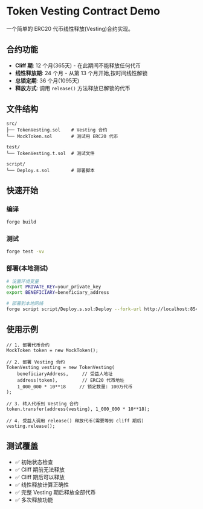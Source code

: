 # Token Vesting Contract Demo

一个简单的 ERC20 代币线性释放(Vesting)合约实现。

## 合约功能

- **Cliff 期**: 12 个月(365天) - 在此期间不能释放任何代币
- **线性释放期**: 24 个月 - 从第 13 个月开始,按时间线性解锁
- **总锁定期**: 36 个月(1095天)
- **释放方式**: 调用 `release()` 方法释放已解锁的代币

## 文件结构

```
src/
├── TokenVesting.sol    # Vesting 合约
└── MockToken.sol       # 测试用 ERC20 代币

test/
└── TokenVesting.t.sol  # 测试文件

script/
└── Deploy.s.sol        # 部署脚本
```

## 快速开始

### 编译
```bash
forge build
```

### 测试
```bash
forge test -vv
```

### 部署(本地测试)
```bash
# 设置环境变量
export PRIVATE_KEY=your_private_key
export BENEFICIARY=beneficiary_address

# 部署到本地网络
forge script script/Deploy.s.sol:Deploy --fork-url http://localhost:8545 --broadcast
```

## 使用示例

```solidity
// 1. 部署代币合约
MockToken token = new MockToken();

// 2. 部署 Vesting 合约
TokenVesting vesting = new TokenVesting(
    beneficiaryAddress,     // 受益人地址
    address(token),         // ERC20 代币地址
    1_000_000 * 10**18     // 锁定数量: 100万代币
);

// 3. 转入代币到 Vesting 合约
token.transfer(address(vesting), 1_000_000 * 10**18);

// 4. 受益人调用 release() 释放代币(需要等到 cliff 期后)
vesting.release();
```

## 测试覆盖

- ✅ 初始状态检查
- ✅ Cliff 期前无法释放
- ✅ Cliff 期后可以释放
- ✅ 线性释放计算正确性
- ✅ 完整 Vesting 期后释放全部代币
- ✅ 多次释放功能
